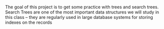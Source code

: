 The goal of this project is to get some practice with trees and search trees. Search Trees are one of the
most important data structures we will study in this class – they are regularly used in large database systems for
storing indexes on the records
